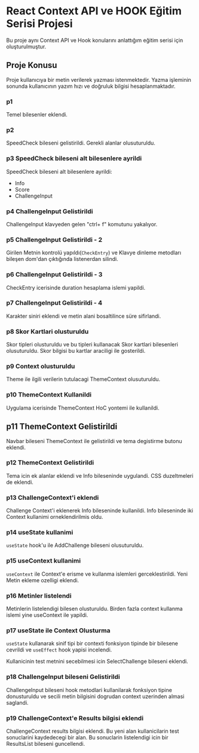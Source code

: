 # React Context API ve HOOK Eğitim Serisi Projesi

Bu proje aynı Context API ve Hook konularını anlattığım eğitim serisi için oluşturulmuştur.

## Proje Konusu

Proje kullanıcıya bir metin verilerek yazması istenmektedir. Yazma işleminin sonunda kullanıcının yazım hızı ve doğruluk bilgisi hesaplanmaktadır.

### p1

Temel bilesenler eklendi.

### p2

SpeedCheck bileseni gelistirildi. Gerekli alanlar olusuturuldu.

### p3 SpeedCheck bileseni alt bilesenlere ayrildi

SpeedCheck bileseni alt bilesenlere ayrildi:

- Info
- Score
- ChallengeInput

### p4 ChallengeInput Gelistirildi

ChallengeInput klavyeden gelen "ctrl+ f" komutunu yakalıyor.

### p5 ChallengeInput Gelistirildi - 2

Girilen Metnin kontrolü yapıldı(`CheckEntry`) ve Klavye dinleme metodları bileşen dom'dan çıktığında listenerdan silindi.

### p6 ChallengeInput Gelistirildi - 3

CheckEntry icerisinde duration hesaplama islemi yapildi.

### p7 ChallengeInput Gelistirildi - 4

Karakter siniri eklendi ve metin alani bosaltilince süre sifirlandi.

### p8 Skor Kartlari olusturuldu

Skor tipleri olusturuldu ve bu tipleri kullanacak Skor kartlari bilesenleri olusuturuldu. Skor bilgisi bu kartlar araciligi ile gosterildi.

### p9 Context olusturuldu

Theme ile ilgili verilerin tutulacagi ThemeContext olusuturuldu.

### p10 ThemeContext Kullanildi

Uygulama icerisinde ThemeContext HoC yontemi ile kullanildi.

## p11 ThemeContext Gelistirildi

Navbar bileseni ThemeContext ile gelistirildi ve tema degistirme butonu eklendi.

### p12 ThemeContext Gelistirildi

Tema icin ek alanlar eklendi ve Info bileseninde uygulandi. CSS duzeltmeleri de eklendi.

### p13 ChallengeContext'i eklendi

Challenge Context'i eklenerek Info bileseninde kullanildi. Info bileseninde iki Context kullanimi orneklendirilmis oldu.

### p14 useState kullanimi

`useState` hook'u ile AddChallenge bileseni olusuturuldu.

### p15 useContext kullanimi

`useContext` ile Context'e erisme ve kullanma islemleri gerceklestirildi. Yeni Metin ekleme ozelligi eklendi.

### p16 Metinler listelendi

Metinlerin listelendigi bilesen olusturuldu. Birden fazla context kullanma islemi yine useContext ile yapildi.

### p17 useState ile Context Olusturma

`useState` kullanarak sinif tipi bir contexti fonksiyon tipinde bir bilesene cevrildi ve `useEffect` hook yapisi incelendi.

Kullanicinin test metnini secebilmesi icin SelectChallenge bileseni eklendi.

### p18 ChallengeInput bileseni Gelistirildi

ChallengeInput bileseni hook metodlari kullanilarak fonksiyon tipine donusturuldu ve secili metin bilgisini dogrudan context uzerinden almasi saglandi.

### p19 ChallengeContext'e Results bilgisi eklendi

ChallengeContext results bilgisi eklendi. Bu yeni alan kullanicilarin test sonuclarini kaydedecegi bir alan. Bu sonuclarin listelendigi icin bir ResultsList bileseni guncellendi.
